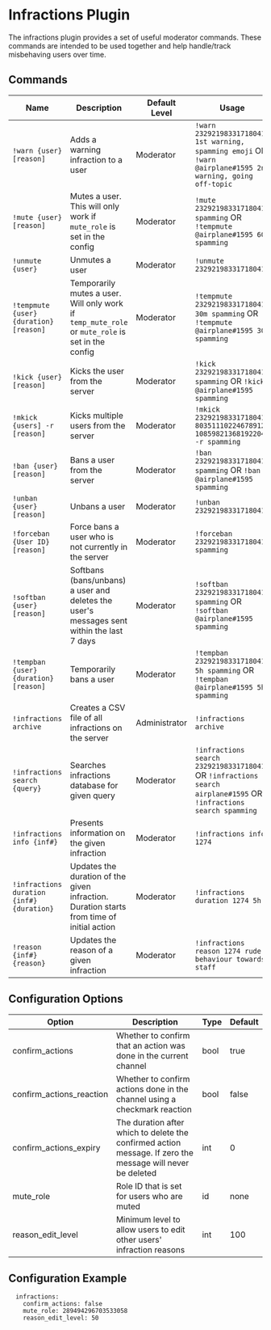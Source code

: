 # Infractions Plugin

The infractions plugin provides a set of useful moderator commands. These commands are intended to be used together and help handle/track misbehaving users over time.

## Commands

| Name | Description | Default Level | Usage |
|------|-------------|---------------|-------|
| `!warn {user} [reason]` | Adds a warning infraction to a user | Moderator | `!warn 232921983317180416 1st warning, spamming emoji` OR `!warn @airplane#1595 2nd warning, going off-topic` |
| `!mute {user} [reason]` | Mutes a user. This will only work if `mute_role` is set in the config | Moderator | `!mute 232921983317180416 spamming` OR  `!tempmute @airplane#1595 60m spamming` |
| `!unmute {user}` | Unmutes a user | Moderator | `!unmute 232921983317180416` |
| `!tempmute {user} {duration} [reason]` | Temporarily mutes a user. Will only work if `temp_mute_role` or `mute_role` is set in the config | Moderator | `!tempmute 232921983317180416 30m spamming` OR `!tempmute @airplane#1595 30m spamming` |
| `!kick {user} [reason]` | Kicks the user from the server | Moderator | `!kick 232921983317180416 spamming` OR `!kick @airplane#1595 spamming` |
| `!mkick {users] -r [reason]` | Kicks multiple users from the server | Moderator | `!mkick 232921983317180416 80351110224678912 108598213681922048 -r spamming` |
| `!ban {user} [reason]` | Bans a user from the server | Moderator | `!ban 232921983317180416 spamming` OR `!ban @airplane#1595 spamming` |
| `!unban {user} [reason]` | Unbans a user | Moderator | `!unban 232921983317180416` |
| `!forceban {User ID} [reason]` | Force bans a user who is not currently in the server | Moderator | `!forceban 232921983317180416 spamming` |
| `!softban {user} [reason]` | Softbans (bans/unbans) a user and deletes the user's messages sent within the last 7 days | Moderator | `!softban 232921983317180416 spamming` OR `!softban @airplane#1595 spamming` |
| `!tempban {user} {duration} [reason]` | Temporarily bans a user | Moderator | `!tempban 232921983317180416 5h spamming` OR `!tempban @airplane#1595 5h spamming` |
| `!infractions archive` | Creates a CSV file of all infractions on the server | Administrator | `!infractions archive` |
| `!infractions search {query}` | Searches infractions database for given query | Moderator | `!infractions search 232921983317180416` OR `!infractions search airplane#1595` OR `!infractions search spamming`
| `!infractions info {inf#}` | Presents information on the given infraction | Moderator | `!infractions info 1274`
| `!infractions duration {inf#} {duration}` | Updates the duration of the given infraction. Duration starts from time of initial action | Moderator | `!infractions duration 1274 5h` |
| `!reason {inf#} {reason}` | Updates the reason of a given infraction | Moderator | `!infractions reason 1274 rude behaviour towards staff` |

## Configuration Options

| Option | Description | Type | Default |
|--------|-------------|------|---------|
| confirm\_actions | Whether to confirm that an action was done in the current channel | bool | true |
| confirm\_actions\_reaction | Whether to confirm actions done in the channel using a checkmark reaction | bool | false |
| confirm\_actions\_expiry | The duration after which to delete the confirmed action message. If zero the message will never be deleted | int | 0 |
| mute\_role| Role ID that is set for users who are muted | id | none |
| reason\_edit\_level | Minimum level to allow users to edit other users' infraction reasons | int | 100 |

## Configuration Example

```
  infractions:
    confirm_actions: false
    mute_role: 289494296703533058
    reason_edit_level: 50
```
